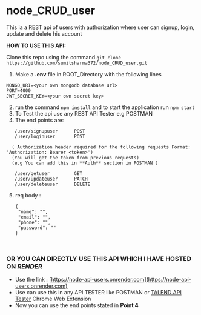 # node_CRUD_user
This ia a REST api of users with authorization where user can signup, login, update and delete his account



**HOW TO USE THIS API:**

Clone this repo using the command ```git clone https://github.com/sumitsharma372/node_CRUD_user.git```

1. Make a **.env** file in ROOT_Directory with the following lines
```
MONGO_URI=<your own mongodb database url>
PORT=4000
JWT_SECRET_KEY=<your own secret key>
```
2. run the command ```npm install``` and to start the application run ```npm start```
3. To Test the api use any REST API Tester e.g POSTMAN
4. The end points are:
```
   /user/signupuser      POST
   /user/loginuser       POST
  
  ( Authorization header required for the following requests Format: 'Authorization: Bearer <token>')
  (You will get the token from previous requests)
  (e.g You can add this in **Auth** section in POSTMAN )
  
   /user/getuser         GET      
   /user/updateuser      PATCH
   /user/deleteuser      DELETE
  ```
  5. req body :
      ```
      {
       "name": "",
       "email": "",
       "phone": "",
       "password": ""
      }
  
  
### OR YOU CAN DIRECTLY USE THIS API WHICH I HAVE HOSTED ON _RENDER_ 

  - Use the link : [https://node-api-users.onrender.com](https://node-api-users.onrender.com)
  - Use can use this in any API TESTER like POSTMAN or [TALEND API Tester](https://chrome.google.com/webstore/detail/talend-api-tester-free-ed/aejoelaoggembcahagimdiliamlcdmfm?hl=en) Chrome Web Extension
  - Now you can use the end points stated in __Point 4__
